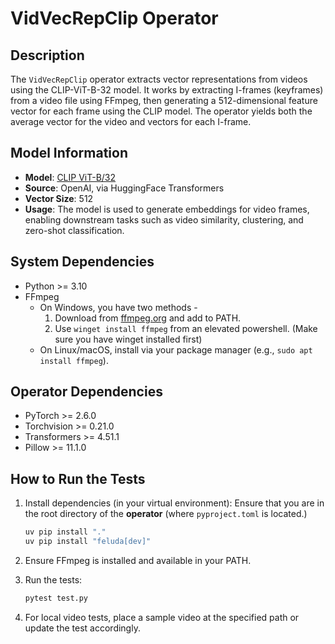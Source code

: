 # VidVecRepClip Operator

## Description

The `VidVecRepClip` operator extracts vector representations from videos using the CLIP-ViT-B-32 model. It works by extracting I-frames (keyframes) from a video file using FFmpeg, then generating a 512-dimensional feature vector for each frame using the CLIP model. The operator yields both the average vector for the video and vectors for each I-frame.

## Model Information

- **Model**: [CLIP ViT-B/32](https://huggingface.co/openai/clip-vit-base-patch32)
- **Source**: OpenAI, via HuggingFace Transformers
- **Vector Size**: 512
- **Usage**: The model is used to generate embeddings for video frames, enabling downstream tasks such as video similarity, clustering, and zero-shot classification.

## System Dependencies

- Python >= 3.10
- FFmpeg
  - On Windows, you have two methods -
      1. Download from [ffmpeg.org](https://ffmpeg.org/download.html) and add to PATH.
      2. Use `winget install ffmpeg` from an elevated powershell. (Make sure you have winget installed first)
  - On Linux/macOS, install via your package manager (e.g., `sudo apt install ffmpeg`).

## Operator Dependencies

- PyTorch >= 2.6.0
- Torchvision >= 0.21.0
- Transformers >= 4.51.1
- Pillow >= 11.1.0

## How to Run the Tests

1. Install dependencies (in your virtual environment):
   Ensure that you are in the root directory of the **operator** (where `pyproject.toml` is located.)

   ```bash
   uv pip install "."
   uv pip install "feluda[dev]"
   ```

2. Ensure FFmpeg is installed and available in your PATH.
3. Run the tests:

   ```bash
   pytest test.py
   ```

4. For local video tests, place a sample video at the specified path or update the test accordingly.
